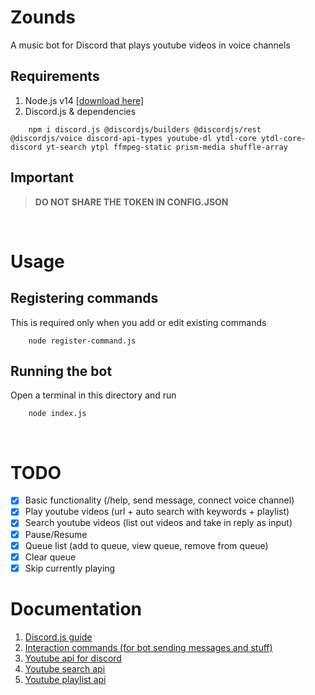 # Zounds
A music bot for Discord that plays youtube videos in voice channels

## Requirements
1. Node.js v14 [[download here]](https://nodejs.org/en/)
2. Discord.js & dependencies 
```
    npm i discord.js @discordjs/builders @discordjs/rest @discordjs/voice discord-api-types youtube-dl ytdl-core ytdl-core-discord yt-search ytpl ffmpeg-static prism-media shuffle-array
```

## Important
> **DO NOT SHARE THE TOKEN IN CONFIG.JSON**

<br>

# Usage
## Registering commands 
This is required only when you add or edit existing commands <br>
```
    node register-command.js
```

## Running the bot
Open a terminal in this directory and run <br>
```
    node index.js
```

<br>

# TODO
- [x] Basic functionality (/help, send message, connect voice channel)
- [x] Play youtube videos (url + auto search with keywords + playlist)
- [x] Search youtube videos (list out videos and take in reply as input)
- [x] Pause/Resume
- [x] Queue list (add to queue, view queue, remove from queue)
- [x] Clear queue
- [x] Skip currently playing

# Documentation
1. [Discord.js guide](https://discordjs.guide/)
2. [Interaction commands (for bot sending messages and stuff)](https://discord.js.org/#/docs/main/stable/class/CommandInteraction)
3. [Youtube api for discord](https://www.npmjs.com/package/ytdl-core-discord)
4. [Youtube search api](https://www.npmjs.com/package/ytsr)
5. [Youtube playlist api](https://www.npmjs.com/package/ytpl)